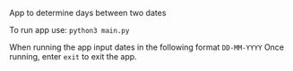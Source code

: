 App to determine days between two dates 

To run app use:
`python3 main.py`

When running the app input dates in the following format `DD-MM-YYYY`
Once running, enter `exit` to exit the app. 

